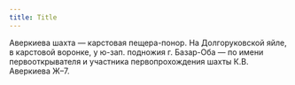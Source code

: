 ```yaml
---
title: Title
---
```


Аверкиева шахта — карстовая пещера-понор. На Долгоруковской яйле, в карстовой
воронке, у ю-зап. подножия г. Базар-Оба — по имени первооткрывателя и участника
первопрохождения шахты К.В. Аверкиева Ж–7.
